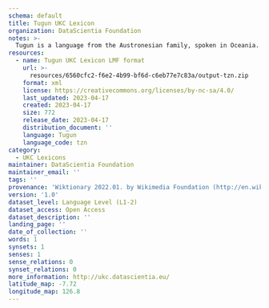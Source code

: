 ```yaml
---
schema: default
title: Tugun UKC Lexicon
organization: DataScientia Foundation
notes: >-
  Tugun is a language from the Austronesian family, spoken in Oceania. The UKC Lexicon of Tugun is represented as a lexico-semantic network. It consists of words, word senses, synsets, as well as sense-level and synset-level relationships.
resources:
  - name: Tugun UKC Lexicon LMF format
    url: >-
      resources/6560cfc2-f6e2-4b99-bf6d-c6eb77e7c83a/output-tzn.zip
    format: xml
    license: https://creativecommons.org/licenses/by-nc-sa/4.0/
    last_updated: 2023-04-17
    created: 2023-04-17
    size: 772
    release_date: 2023-04-17
    distribution_document: ''
    language: Tugun
    language_code: tzn
category:
  - UKC Lexicons
maintainer: DataScientia Foundation
maintainer_email: ''
tags: ''
provenance: 'Wiktionary 2022.01. by Wikimedia Foundation (http://en.wiktionary.org); Princeton WordNet 2.1 by Princeton University (https://wordnet.princeton.edu)'
version: '1.0'
dataset_level: Language Level (L1-2)
dataset_access: Open Access
dataset_description: ''
landing_page: ''
date_of_collection: ''
words: 1
synsets: 1
senses: 1
sense_relations: 0
synset_relations: 0
more_information: http://ukc.datascientia.eu/
latitude_map: -7.72
longitude_map: 126.8
---
```

